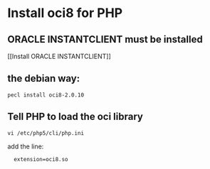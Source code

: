 # Install oci8 for PHP 

## ORACLE INSTANTCLIENT must be installed

[[Install ORACLE INSTANTCLIENT]]

## the debian way:
```
pecl install oci8-2.0.10
```

## Tell PHP to load the oci library
```
vi /etc/php5/cli/php.ini
```

add the line:
```
  extension=oci8.so
```
